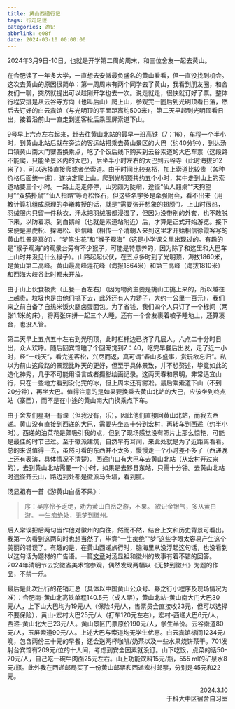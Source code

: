 ```yaml
---
title: 黄山西递行记
tags: 行走足迹
categories: 游记
abbrlink: e08f
date: 2024-03-10 00:00:00
---
```


2024年3月9日-10日，也就是开学第二周的周末，和三位舍友一起去黄山。

在合肥读了一年多大学，一直想去安徽最负盛名的黄山看看，但一直没找到机会。这次去黄山的原因很简单：第一周周末有两个同学去了黄山，我看到朋友圈，和舍友们一聊，突然就提出可以趁刚开学也去一次。说走就走，很快就订好了票。整体行程安排是从云谷寺方向（也叫后山）爬上山，参观完一圈后到光明顶看日落，然后去订好的白云宾馆（与光明顶的平面距离约500米），第二天早起到光明顶看日出，接着沿前山一直走到迎客松后乘玉屏索道下山。

9号早上六点左右起来，赶去往黄山北站的最早一班高铁（7：16），车程一个半小时，到黄山北站后就在旁边的客运站搭乘去黄山景区的大巴（约40分钟），到达汤口镇黄山南大门寨西换乘点，吃了个饭后线下购买到云谷索道的大巴车票（这段路不能爬，只能坐景区内的大巴），后坐半小时左右的大巴到云谷寺（此时海拔912米了），可以选择直接爬或者坐索道。由于时间比较充裕，加上索道比较贵（各种价格后面统一讲），遂决定爬上山。爬到光明顶共约五个小时，其中走到山上的索道站要三个小时。一路上走走停停，山势颇为陡峭，途径“仙人翻桌”“天狗望月”“双猫扑鼠”“仙人指路”等奇松怪石，但这些名字多是牵强附会，看不出来（用教计算机组成原理的李曦教授的话，就是“需要张开想象的翅膀”）。上山时很热，羽绒服内只留一件秋衣，汗水把羽绒服都浸湿了，但因为没带别的外套，也不敢脱下来，以防着凉。到白鹅岭（也就是索道站附近）后，才算是正式开始游览。接下来便是黑虎松、探海松、始信峰（相传一个清朝人来到这里才开始相信徐霞客写的黄山胜景是真的）、“梦笔生花”和“猴子观海”（这是小学课文里出现过的。有趣的是“猴子观海”的观景台旁有不少猴子，可能是特意养的，因为除了和这里和大巴车上山时并没见什么猴子）。山路起起伏伏，在五点多时到了光明顶，海拔1860米，是黄山第二高峰。黄山最高峰莲花峰（海报1864米）和第三高峰（海拔1810米）和西海大峡谷此时都未开放。

由于山上伙食极贵（正餐一百左右）（因为物资主要是挑山工挑上来的，所以越往上越贵。垃圾也是由他们挑下去，此外还有人力轿子，大约一公里一百元），我们来之前自备了自热米饭火腿卤蛋面包。为了省钱，我们四个人只订了一个标间（两张1.1米的床），将两张床拼一起三个人睡，还有一个舍友裹着被子睡地上，还算凑合，也没人管。

第二天早上五点五十左右到光明顶，此时栏杆边已挤了几层人。六点二十分时日出，众人欢呼。随后回宾馆睡了个回笼觉到7：40，吃完早餐后出发，走了近一小时，经“一线天”，看完迎客松，兴尽而返，真可谓“春山多盛事，赏玩欲忘归”。私以为前山这段路的景观比昨天的更好，但至于具体景致，并不想赘述，毕竟如此的造化神秀，几乎不可能用语言或者摄影绘画记录。这两天春和景明，非常适宜山行，只在一些地方看到没化完的冰，但上周末还有雾凇。最后乘索道下山（不到20分钟），再坐大巴。值得注意的是如果要换乘去黄山北站的大巴，应该坐到终点站（寨西），而不是在中途的黄山南大门换乘点下车。

由于舍友们星期一有课（但我没有，乐），因此他们直接回黄山北站，而我去西递。黄山没有直接到西递的大巴，需要先坐四十分到宏村，再转车到西递（约半小时）。西递的油菜花是颇吸引我的点，但到了现场感觉没有照片上那么惊艳，可能是最佳的时节已过。至于徽派建筑，自然早有耳闻，来此处就是为了近距离看看。总的来说值得一去，虽然可看的东西并不太多，慢慢走一个小时差不多了（西递晚上还有表演，具体情况不清楚）。西递门口有大巴车去黄山北站（从宏村开过来的），去到黄山北站需要一个小时，如果是去黟县东站，只需十分钟。去黄山北站时途径齐云山，路边到处都是徽派马头墙，看到腻。

汤显祖有一首《游黄山白岳不果》：

> 序：吴序怜予乏绝，劝为黄山白岳之游，不果。
> 欲识金银气，多从黄白游。
> 一生痴绝处，无梦到徽州。

后人常误把后两句当作他对徽州的向往，然而不然，结合上文和历史背景可看出。我第一次看到这两句时也想当然了，毕竟“一生痴绝”“梦”这些字眼太容易产生这个美丽的错误了。有趣的是，在黄山西递旅行时，脑海里从没浮起这句话，也没看到以这句话为题材的广告语。一篇[文章](https://www.zhihu.com/question/21942782/answer/397850326)对汤显祖和徽州的故事有着不错的回答。2024年清明节去安徽省美术馆参观，偶然发现两幅以《无梦到徽州》为题的作品，不禁一乐。

最后是此次出行的花销汇总（具体以中国黄山公众号、黟之行小程序及现场情况为准）：合肥南-黄山北高铁单程140.5元（成人票），黄山北站-黄山南大门大巴30元/人，上下山大巴均为19元/人（保险4元/人，售票员会直接收23元，但可以选择不要保险），黄山-宏村大巴25元/人（打车120元左右），宏村-西递大巴6元/人，西递-黄山北大巴23元/人。黄山景区门票原价190元/人，学生半价。云谷索道80元/人，玉屏索道90元/人。上述大巴与索道均无学生优惠。白云宾馆标间1234元/晚，包含两份三十元的早餐，还会送两杯咖啡/奶茶以及一些水果烧饼茶干。701发射台宾馆有209元/位的十人间，考虑到安全因素就没订。山下吃饭，点菜的话50-70元/人，自己吃一碗牛肉面25元左右。山上功能饮料15元/瓶，555 ml的矿泉水8元/瓶。此外我在西递邮局买了一份黄山邮票和西递宏村邮票，分别是45元和22元。

<div style="text-align: right;">2024.3.10<br>于科大中区宿舍自习室</div>